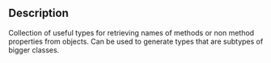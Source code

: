 ## Description

Collection of useful types for retrieving names of methods or non method properties from objects.
Can be used to generate types that are subtypes of bigger classes.